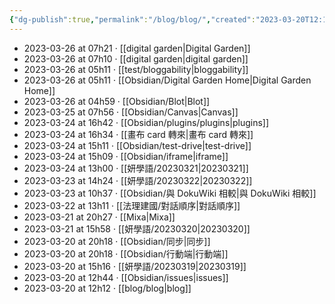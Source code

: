 ```yaml
---
{"dg-publish":true,"permalink":"/blog/blog/","created":"2023-03-20T12:11:36.662+08:00","updated":"2023-03-20T12:12:14.997+08:00"}
---
```




<div class="transclusion internal-embed is-loaded"><div class="markdown-embed">



- 2023-03-26 at 07h21 · [[digital garden\|Digital Garden]]
- 2023-03-26 at 07h10 · [[digital garden\|digital garden]]
- 2023-03-26 at 05h11 · [[test/bloggability\|bloggability]]
- 2023-03-26 at 05h11 · [[Obsidian/Digital Garden Home\|Digital Garden Home]]
- 2023-03-26 at 04h59 · [[Obsidian/Blot\|Blot]]
- 2023-03-25 at 07h56 · [[Obsidian/Canvas\|Canvas]]
- 2023-03-24 at 16h42 · [[Obsidian/plugins/plugins\|plugins]]
- 2023-03-24 at 16h34 · [[畫布 card 轉來\|畫布 card 轉來]]
- 2023-03-24 at 15h11 · [[Obsidian/test-drive\|test-drive]]
- 2023-03-24 at 15h09 · [[Obsidian/iframe\|iframe]]
- 2023-03-24 at 13h00 · [[妍學語/20230321\|20230321]]
- 2023-03-23 at 14h24 · [[妍學語/20230322\|20230322]]
- 2023-03-23 at 10h37 · [[Obsidian/與 DokuWiki 相較\|與 DokuWiki 相較]]
- 2023-03-22 at 13h11 · [[法理建國/對話順序\|對話順序]]
- 2023-03-21 at 20h27 · [[Mixa\|Mixa]]
- 2023-03-21 at 15h58 · [[妍學語/20230320\|20230320]]
- 2023-03-20 at 20h18 · [[Obsidian/同步\|同步]]
- 2023-03-20 at 20h18 · [[Obsidian/行動端\|行動端]]
- 2023-03-20 at 15h16 · [[妍學語/20230319\|20230319]]
- 2023-03-20 at 12h44 · [[Obsidian/issues\|issues]]
- 2023-03-20 at 12h12 · [[blog/blog\|blog]]


</div></div>
